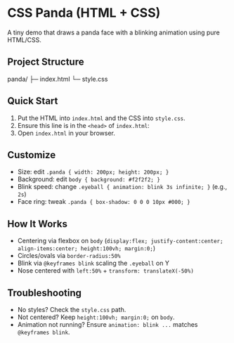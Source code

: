 # CSS Panda (HTML + CSS)

A tiny demo that draws a panda face with a blinking animation using pure HTML/CSS.

## Project Structure
panda/
├─ index.html
└─ style.css

## Quick Start
1. Put the HTML into `index.html` and the CSS into `style.css`.
2. Ensure this line is in the `<head>` of `index.html`:
   <link rel="stylesheet" href="style.css">
3. Open `index.html` in your browser.

## Customize
- Size: edit `.panda { width: 200px; height: 200px; }`
- Background: edit `body { background: #f2f2f2; }`
- Blink speed: change `.eyeball { animation: blink 3s infinite; }` (e.g., `2s`)
- Face ring: tweak `.panda { box-shadow: 0 0 0 10px #000; }`

## How It Works
- Centering via flexbox on `body` (`display:flex; justify-content:center; align-items:center; height:100vh; margin:0;`)
- Circles/ovals via `border-radius:50%`
- Blink via `@keyframes blink` scaling the `.eyeball` on Y
- Nose centered with `left:50%` + `transform: translateX(-50%)`

## Troubleshooting
- No styles? Check the `style.css` path.
- Not centered? Keep `height:100vh; margin:0;` on `body`.
- Animation not running? Ensure `animation: blink ...` matches `@keyframes blink`.
